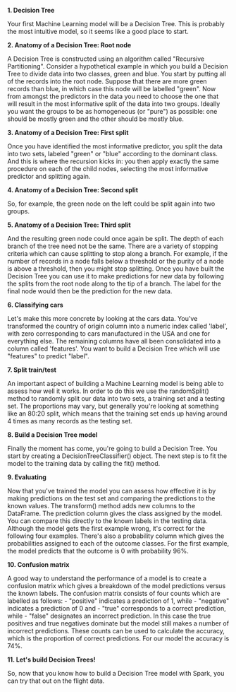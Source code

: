 **1. Decision Tree**

Your first Machine Learning model will be a Decision Tree. This is probably the most intuitive model, so it seems like a good place to start.

**2. Anatomy of a Decision Tree: Root node**

A Decision Tree is constructed using an algorithm called "Recursive Partitioning". Consider a hypothetical example in which you build a Decision Tree to divide data into two classes, green and blue. You start by putting all of the records into the root node. Suppose that there are more green records than blue, in which case this node will be labelled "green". Now from amongst the predictors in the data you need to choose the one that will result in the most informative split of the data into two groups. Ideally you want the groups to be as homogeneous (or "pure") as possible: one should be mostly green and the other should be mostly blue.

**3. Anatomy of a Decision Tree: First split**

Once you have identified the most informative predictor, you split the data into two sets, labeled "green" or "blue" according to the dominant class. And this is where the recursion kicks in: you then apply exactly the same procedure on each of the child nodes, selecting the most informative predictor and splitting again.

**4. Anatomy of a Decision Tree: Second split**

So, for example, the green node on the left could be split again into two groups.

**5. Anatomy of a Decision Tree: Third split**

And the resulting green node could once again be split. The depth of each branch of the tree need not be the same. There are a variety of stopping criteria which can cause splitting to stop along a branch. For example, if the number of records in a node falls below a threshold or the purity of a node is above a threshold, then you might stop splitting. Once you have built the Decision Tree you can use it to make predictions for new data by following the splits from the root node along to the tip of a branch. The label for the final node would then be the prediction for the new data.

**6. Classifying cars**

Let's make this more concrete by looking at the cars data. You've transformed the country of origin column into a numeric index called 'label', with zero corresponding to cars manufactured in the USA and one for everything else. The remaining columns have all been consolidated into a column called 'features'. You want to build a Decision Tree which will use "features" to predict "label".

**7. Split train/test**

An important aspect of building a Machine Learning model is being able to assess how well it works. In order to do this we use the randomSplit() method to randomly split our data into two sets, a training set and a testing set. The proportions may vary, but generally you're looking at something like an 80:20 split, which means that the training set ends up having around 4 times as many records as the testing set.

**8. Build a Decision Tree model**

Finally the moment has come, you're going to build a Decision Tree. You start by creating a DecisionTreeClassifier() object. The next step is to fit the model to the training data by calling the fit() method.

**9. Evaluating**

Now that you've trained the model you can assess how effective it is by making predictions on the test set and comparing the predictions to the known values. The transform() method adds new columns to the DataFrame. The prediction column gives the class assigned by the model. You can compare this directly to the known labels in the testing data. Although the model gets the first example wrong, it's correct for the following four examples. There's also a probability column which gives the probabilities assigned to each of the outcome classes. For the first example, the model predicts that the outcome is 0 with probability 96%.

**10. Confusion matrix**

A good way to understand the performance of a model is to create a confusion matrix which gives a breakdown of the model predictions versus the known labels. The confusion matrix consists of four counts which are labelled as follows: - "positive" indicates a prediction of 1, while - "negative" indicates a prediction of 0 and - "true" corresponds to a correct prediction, while - "false" designates an incorrect prediction. In this case the true positives and true negatives dominate but the model still makes a number of incorrect predictions. These counts can be used to calculate the accuracy, which is the proportion of correct predictions. For our model the accuracy is 74%.

**11. Let's build Decision Trees!**

So, now that you know how to build a Decision Tree model with Spark, you can try that out on the flight data.